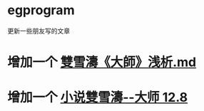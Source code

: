 # egprogram
更新一些朋友写的文章
# 增加一个 [雙雪濤《大師》浅析.md](https://github.com/huangwei8210/mini_story/blob/main/小说浅析/雙雪濤--大师%20%2012.8%20.docx)
# 增加一个 [小说雙雪濤--大师  12.8](https://github.com/huangwei8210/mini_story/blob/main/小说浅析/雙雪濤《大師》浅析.md)
